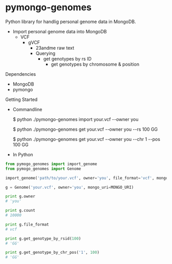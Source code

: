 # pymongo-genomes

Python library for handlig personal genome data in MongoDB.

- Import personal genome data into MongoDB
  - VCF
    - gVCF
      - 23andme raw text
      - Querying
        - get genotypes by rs ID
          - get genotypes by chromosome & position

Dependencies

- MongoDB
- pymongo

Getting Started

- Commandline

    $ python ./pymongo-genomes import your.vcf --owner you

    $ python ./pymongo-genomes get your.vcf --owner you --rs 100
        GG

    $ python ./pymongo-genomes get your.vcf --owner you --chr 1 --pos 100
        GG

- In Python

```python
from pymogo_genomes import import_genome
from pymogo_genomes import Genome

import_genome('path/to/your.vcf', owner='you', file_format='vcf', mongo_uri=MONGO_URI)

g = Genome('your.vcf', owner='you', mongo_uri=MONGO_URI)

print g.owner
# 'you'

print g.count
# 10000

print g.file_format
# vcf

print g.get_genotype_by_rsid(100)
# 'GG'

print g.get_genotype_by_chr_pos('1', 100)
# 'GG'
```
